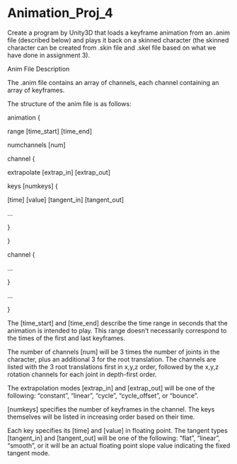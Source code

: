 # Animation_Proj_4

Create a program by Unity3D that loads a keyframe animation from an .anim file (described
below) and plays it back on a skinned character (the skinned character can be created from .skin
file and .skel file based on what we have done in assignment 3).

Anim File Description

The .anim file contains an array of channels, each channel containing an array of keyframes.

The structure of the anim file is as follows:

animation {

range [time_start] [time_end]

numchannels [num]

channel {

extrapolate [extrap_in] [extrap_out]

keys [numkeys] {

[time] [value] [tangent_in] [tangent_out]

…

}

}

channel {

…

}

…

}

The [time_start] and [time_end] describe the time range in seconds that the animation is
intended to play. This range doesn’t necessarily correspond to the times of the first and last
keyframes.

The number of channels [num] will be 3 times the number of joints in the character, plus an
additional 3 for the root translation. The channels are listed with the 3 root translations first in
x,y,z order, followed by the x,y,z rotation channels for each joint in depth-first order.

The extrapolation modes [extrap_in] and [extrap_out] will be one of the following:
“constant”, “linear”, “cycle”, “cycle_offset”, or “bounce”.

[numkeys] specifies the number of keyframes in the channel. The keys themselves will be
listed in increasing order based on their time.

Each key specifies its [time] and [value] in floating point. The tangent types [tangent_in] and
[tangent_out] will be one of the following: “flat”, “linear”, “smooth”, or it will be an actual
floating point slope value indicating the fixed tangent mode.
